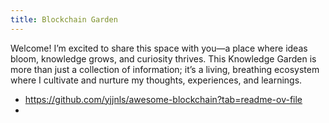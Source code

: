 ```yaml
---
title: Blockchain Garden
---
```


Welcome! I’m excited to share this space with you—a place where ideas bloom, knowledge grows, and curiosity thrives. This Knowledge Garden is more than just a collection of information; it’s a living, breathing ecosystem where I cultivate and nurture my thoughts, experiences, and learnings.

- https://github.com/yjjnls/awesome-blockchain?tab=readme-ov-file
- 
